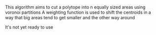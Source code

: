 This algorithm aims to cut a polytope into n equally sized areas using voronoi partitions
A weighting function is used to shift the centroids in a way that
big areas tend to get smaller and the other way around

It's not yet ready to use
